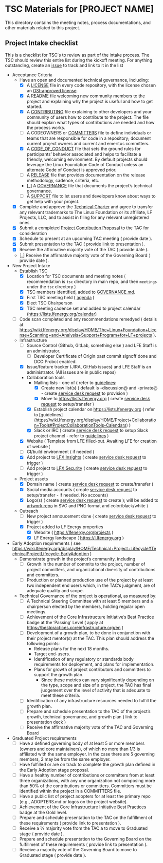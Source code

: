 # TSC Materials for [PROJECT NAME]

This directory contains the meeting notes, process documentations, and other materials related to this project.

## Project Intake checklist

This is a checklist for TSC's to review as part of the intake process. The TSC should review this entire list during the kickoff meeting. For anything outstanding, create an [issue](../issues) to track and link to it in the list

- Acceptance Criteria
	- Have an open and documented technical governance, including:
		- [X] A [LICENSE](../LICENSE) file in every code repository, with the license chosen an [OSI-approved license](https://opensource.org/licenses).
		- [X] A [README](../README.md) file welcoming new community members to the project and explaining why the project is useful and how to get started.
		- [X] A [CONTRIBUTING](../CONTRIBUTING.md) file explaining to other developers and your community of users how to contribute to the project. The file should explain what types of contributions are needed and how the process works.
		- [ ] A CODEOWNERS or [COMMITTERS](../COMMITTERS.csv) file to define individuals or teams that are responsible for code in a repository; document current project owners and current and emeritus committers. 
		- [X] A [CODE_OF_CONDUCT](../CODE_OF_CONDUCT.md) file that sets the ground rules for participants’ behavior associated and helps to facilitate a friendly, welcoming environment. By default projects should leverage the Linux Foundation Code of Conduct unless an alternate Code of Conduct is approved prior.
		- [ ] A [RELEASE](../RELEASE.md) file that provides documentation on the release methodology, cadence, criteria, etc.
		- [_] A [GOVERNANCE](../GOVERNANCE.md) file that documents the project’s technical governance.
		- [ ] A [SUPPORT](../SUPPORT.md) file to let users and developers know about ways to get help with your project.
	- [X] Complete and approve the [Technical Charter](CHARTER.md) and agree to transfer any relevant trademarks to The Linux Foundation or its affiliate, LF Projects, LLC, and to assist in filing for any relevant unregistered ones.
	- [X] Submit a completed [Project Contribution Proposal](https://wiki.lfenergy.org/display/HOME/New+Project+Proposals+Process) to the TAC for consideration
	- [X] Schedule to present at an upcoming TAC meeting ( provide date ).
	- [X] Submit presentation to the TAC ( provide link to presentation ).
	- [X] Receive the affirmative majority vote of the TAC ( provide date ).
	- [_] Receive the affirmative majority vote of the Governing Board ( provide date ).
- New Project Intake
	- Establish TSC
		- [X] Location for TSC documents and meeting notes ( recommendation is ```tsc``` directory in main repo, and then ```meetings``` under the ```tsc``` directory )
		- [X] TSC members identified, added to [GOVERNANCE.md](../GOVERNANCE.md).
		- [X] First TSC meeting held ( [agenda](meetings/initial-meeting-agenda.md) )
		- [X] Elect TSC Chairperson
		- [X] TSC meeting cadence set and added to project calendar (https://lists.lfenergy.org/calendar)
	- [ ] Code scan completed and any recommendations remedyed ( details at https://wiki.lfenergy.org/display/HOME/The+Linux+Foundation+License+Scanning+and+Analysis+Support+Program+for+LF+projects ).
	- Infrastructure
		- [ ] Source Control (Github, GitLab, something else ) and LFE Staff is an administrator.	
			- [ ] Developer Certificate of Origin past commit signoff done and DCO Probot enabled.
		- [X] Issue/feature tracker (JIRA, GitHub issues) and LFE Staff is an administrator. (All issues are in public repos)
		- Collaboration tools 
			- Mailing lists - one of ( refer to [guidelines](https://wiki.lfenergy.org/display/HOME/Project+Collaboration+Tools#ProjectCollaborationTools-Mailinglists): 
				- [X] Create new list(s) ( default is -discussion@ and -private@ - create [service desk request] to provision ) 
				- [X] Move to https://lists.lfenergy.org ( create [service desk request] to setup/transfer )
			- [X] Establish project calendar on https://lists.lfenergy.org ( refer to [guidelines] (https://wiki.lfenergy.org/display/HOME/Project+Collaboration+Tools#ProjectCollaborationTools-Calendars) )
			- [X] Slack or IRC ( create [service desk request] to setup Slack project channel - refer to [guidelines]( https://wiki.lfenergy.org/display/HOME/Project+Collaboration+Tools#ProjectCollaborationTools-Slack) )
		- [X] Website ( Template from LFE filled-out. Awaiting LFE for creation of website )
		- [ ] CI/build environment ( if needed )
		- [X] Add project to [LFX Insights](https://insights.lfx.linuxfoundation.org/) ( create [service desk request] to trigger )
		- [ ] Add project to [LFX Security](https://security.lfx.linuxfoundation.org/) ( create [service desk request] to trigger )
	- Project assets
		- [X] Domain name ( create [service desk request] to create/transfer )
		- [X] Social media accounts ( create [service desk request] to setup/transfer - if needed. No accounts)
		- [X] Logo(s) ( create [service desk request] to create ); will be added to [artwork repo](https://artwork.lfenergy.org) in SVG and PNG format and color/black/white )
	- Outreach
		- [ ] New project annoucement done ( create [service desk request] to trigger )
		- [X] Project added to LF Energy properties
			- [X] Website ( https://lfenergy.org/projects )
			- [X] LF Energy landscape ( https://l.lfenergy.org )
- Early Adoption requirements ( see https://wiki.lfenergy.org/display/HOME/Technical+Project+Lifecycle#TechnicalProjectLifecycle-EarlyAdoption )
  - Demonstrate growth in the project’s community, including
	- [ ] Growth in the number of commits to the project, number of project committers, and organizational diversity of contributions and committers.
	- [ ] Production or planned production use of the project by at least two independent end users which, in the TAC’s judgment, are of adequate quality and scope.
  - Technical Governance of the project is operational, as measured by:
	- [ ] A Technical Steering Committee with at least 5 members and a chairperson elected by the members, holding regular open meetings.
	- [ ] Achievement of the Core Infrastructure Initiative’s Best Practice badge at the ‘Passing’ Level ( apply at https://bestpractices.coreinfrastructure.org/en )
	- [ ] Development of a growth plan, to be done in conjunction with their project mentor(s) at the TAC. This plan should address the following points:
		- Release plans for the next 18 months.
		- Target end-users.
		- Identification of any regulatory or standards body requirements for deployment, and plans for implementation.
		- Plans for growth of project contributors and committers to support the growth plan.
			- Since these metrics can vary significantly depending on the type, scope and size of a project, the TAC has final judgement over the level of activity that is adequate to meet these criteria.
	- [ ] Identification of any infrastructure resources needed to fulfill the growth plan.
	- [ ] Prepare and schedule presentation to the TAC of the project’s growth, technical governance, and growth plan ( link to presentation deck )
	- [ ] Receive the affirmative majority vote of the TAC and Governing Board
- Graduated Project requirements
  	- [ ] Have a defined governing body of at least 5 or more members (owners and core maintainers), of which no more than 1/3 is affiliated with the same employer. In the case there are 5 governing members, 2 may be from the same employer.
	- [ ] Have fulfilled or are on track to complete the growth plan defined in the Early Adoption stage proposal.
	- [ ] Have a healthy number of contributions or committers from at least three organizations, with any one organization not composing more than 50% of the contributions or committers. Committers must be identified within the project in a COMMITTERS file.
	- [ ] Have a public list of project adopters for at least the primary repo (e.g., ADOPTERS.md or logos on the project website).
	- [ ] Achievement of the Core Infrastructure Initiative Best Practices badge at the Gold level.
	- [ ] Prepare and schedule presentation to the TAC on the fulfillment of these requirements ( provide link to presentation ).
	- [ ] Receive a ⅔ majority vote from the TAC a to move to Graduated stage ( provide date ).
	- [ ] Prepare and schedule presentation to the Governing Board on the fulfillment of these requirements ( provide link to presentation ).
	- [ ] Receive a majority vote of the Governing Board to move to Graduated stage ( provide date ).

[service desk request]: https://github.com/lf-energy/foundation/issues/new/choose
